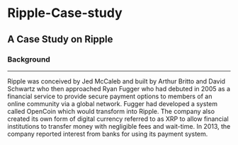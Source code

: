 # Ripple-Case-study
## A Case Study on Ripple
### Background
---
Ripple was conceived by Jed McCaleb and built by Arthur Britto and David Schwartz who then approached Ryan Fugger who had debuted in 2005 as a financial service to provide secure payment options to members of an online community via a global network. Fugger had developed a system called OpenCoin which would transform into Ripple. The company also created its own form of digital currency referred to as XRP to allow financial institutions to transfer money with negligible fees and wait-time. In 2013, the company reported interest from banks for using its payment system.
